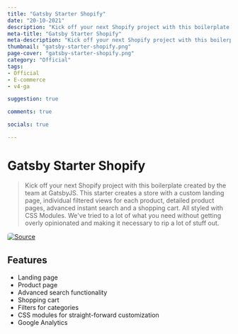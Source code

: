 ```yaml
---
title: "Gatsby Starter Shopify"
date: "20-10-2021"
description: "Kick off your next Shopify project with this boilerplate created by the team at GatsbyJS. This starter creates a store with a custom landing page, individual filtered views for each product, detailed product pages, advanced instant search and a shopping cart. All styled with CSS Modules. We've tried to a lot of what you need without getting overly opinionated and making it necessary to rip a lot of stuff out."
meta-title: "Gatsby Starter Shopify"
meta-description: "Kick off your next Shopify project with this boilerplate created by the team at GatsbyJS. This starter creates a store with a custom landing page, individual filtered views for each product, detailed product pages, advanced instant search and a shopping cart. All styled with CSS Modules. We've tried to a lot of what you need without getting overly opinionated and making it necessary to rip a lot of stuff out."
thumbnail: "gatsby-starter-shopify.png"
page-cover: "gatsby-starter-shopify.png"
category: "Official"
tags:
- Official
- E-commerce
- v4-ga

suggestion: true

comments: true

socials: true

---
```


# Gatsby Starter Shopify

>Kick off your next Shopify project with this boilerplate created by the team at GatsbyJS. This starter creates a store with a custom landing page, individual filtered views for each product, detailed product pages, advanced instant search and a shopping cart. All styled with CSS Modules. We've tried to a lot of what you need without getting overly opinionated and making it necessary to rip a lot of stuff out.

<a  href="https://github.com/gatsbyjs/gatsby-starter-shopify"  alt="Source"  title="Source">


<img  alt="Source"  src="/img/github.png" style="width: auto;max-height:50px;min-height:20px;background-color: white;border-radius:5px;">

</a>

## Features

- Landing page
- Product page
- Advanced search functionality
- Shopping cart
- Filters for categories
- CSS modules for straight-forward customization
- Google Analytics
